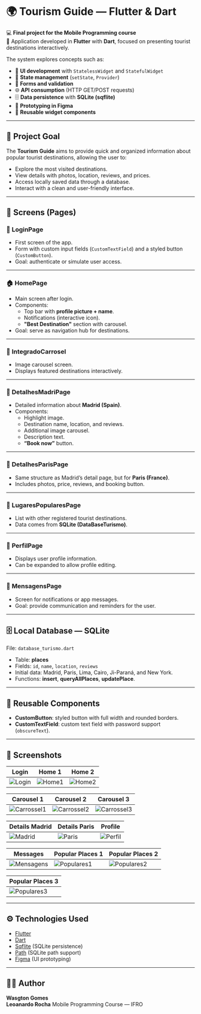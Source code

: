# 🌍 Tourism Guide — Flutter & Dart  

💻 **Final project for the Mobile Programming course**  
📱 Application developed in **Flutter** with **Dart**, focused on presenting tourist destinations interactively.  

The system explores concepts such as:  
- 🎨 **UI development** with `StatelessWidget` and `StatefulWidget`  
- 🔄 **State management** (`setState`, `Provider`)  
- 📝 **Forms and validation**  
- 🌐 **API consumption** (HTTP GET/POST requests)  
- 🗄️ **Data persistence** with **SQLite (sqflite)**  
- 🎯 **Prototyping in Figma**  
- 🧩 **Reusable widget components**  

---

## 🚀 Project Goal  
The **Tourism Guide** aims to provide quick and organized information about popular tourist destinations, allowing the user to:  
- Explore the most visited destinations.  
- View details with photos, location, reviews, and prices.  
- Access locally saved data through a database.  
- Interact with a clean and user-friendly interface.  

---

## 📂 Screens (Pages)  

### 🔑 **LoginPage**  
- First screen of the app.  
- Form with custom input fields (`CustomTextField`) and a styled button (`CustomButton`).  
- Goal: authenticate or simulate user access.  

---

### 🏠 **HomePage**  
- Main screen after login.  
- Components:  
  - Top bar with **profile picture + name**.  
  - Notifications (interactive icon).  
  - **"Best Destination"** section with carousel.  
- Goal: serve as navigation hub for destinations.  

---

### 🎡 **IntegradoCarrosel**  
- Image carousel screen.  
- Displays featured destinations interactively.  

---

### 🏰 **DetalhesMadriPage**  
- Detailed information about **Madrid (Spain)**.  
- Components:  
  - Highlight image.  
  - Destination name, location, and reviews.  
  - Additional image carousel.  
  - Description text.  
  - **“Book now”** button.  

---

### 🗼 **DetalhesParisPage**  
- Same structure as Madrid’s detail page, but for **Paris (France)**.  
- Includes photos, price, reviews, and booking button.  

---

### 📍 **LugaresPopularesPage**  
- List with other registered tourist destinations.  
- Data comes from **SQLite (DataBaseTurismo)**.  

---

### 👤 **PerfilPage**  
- Displays user profile information.  
- Can be expanded to allow profile editing.  

---

### 💬 **MensagensPage**  
- Screen for notifications or app messages.  
- Goal: provide communication and reminders for the user.  

---

## 🗄️ Local Database — SQLite  
File: `database_turismo.dart`  
- Table: **places**  
- Fields: `id`, `name`, `location`, `reviews`  
- Initial data: Madrid, Paris, Lima, Cairo, Ji-Paraná, and New York.  
- Functions: **insert**, **queryAllPlaces**, **updatePlace**.  

---

## 🧩 Reusable Components  
- **CustomButton**: styled button with full width and rounded borders.  
- **CustomTextField**: custom text field with password support (`obscureText`).  

---

## 📸 Screenshots  

| Login | Home 1 | Home 2 |
|-------|--------|--------|
| ![Login](atividade_3_wasgton/lib/pages/Page_Login.jpeg) | ![Home1](atividade_3_wasgton/lib/pages/Page_Home01.jpeg) | ![Home2](atividade_3_wasgton/lib/pages/Page_Home02.jpeg) |

| Carousel 1 | Carousel 2 | Carousel 3 |
|------------|------------|------------|
| ![Carrossel1](atividade_3_wasgton/lib/pages/Pages_integrado_carrosel01.jpeg) | ![Carrossel2](atividade_3_wasgton/lib/pages/Pages_integrado_carrosel02.jpeg) | ![Carrossel3](atividade_3_wasgton/lib/pages/Pages_integrado_carrosel03.jpeg) |

| Details Madrid | Details Paris | Profile |
|----------------|---------------|---------|
| ![Madrid](atividade_3_wasgton/lib/pages/Pages_Detalhes_Madri.jpeg) | ![Paris](atividade_3_wasgton/lib/pages/Page_Detalhes_Paris.jpeg) | ![Perfil](atividade_3_wasgton/lib/pages/Page_Perfil.jpeg) |

| Messages | Popular Places 1 | Popular Places 2 |
|----------|------------------|------------------|
| ![Mensagens](atividade_3_wasgton/lib/pages/Page_Mensagens.jpeg) | ![Populares1](atividade_3_wasgton/lib/pages/Page_Lugares_Pupulares01.jpeg) | ![Populares2](atividade_3_wasgton/lib/pages/Page_Lugares_Pupulares02.jpeg) |

| Popular Places 3 |
|------------------|
| ![Populares3](atividade_3_wasgton/lib/pages/Page_Lugares_Pupulares03.jpeg) |

---

## ⚙️ Technologies Used  
- [Flutter](https://flutter.dev/)  
- [Dart](https://dart.dev/)  
- [Sqflite](https://pub.dev/packages/sqflite) (SQLite persistence)  
- [Path](https://pub.dev/packages/path) (SQLite path support)  
- [Figma]([https://figma.com](https://www.figma.com/design/yBCbUBrCBgo5NltkglMohg/Modelo-atividade-3-Mobile?node-id=0-1&p=f&t=71YmrctHvPritJfp-0)) (UI prototyping)  

---

## 👨‍💻 Author  
**Wasgton Gomes**  
**Leoanardo Rocha**
Mobile Programming Course — IFRO  
